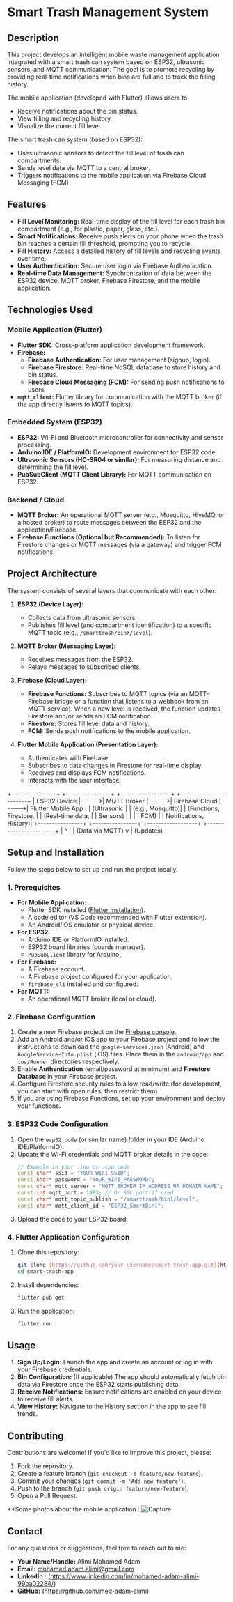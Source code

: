 # Smart Trash Management System

## Description

This project develops an intelligent mobile waste management application integrated with a smart trash can system based on ESP32, ultrasonic sensors, and MQTT communication. The goal is to promote recycling by providing real-time notifications when bins are full and to track the filling history.

The mobile application (developed with Flutter) allows users to:
* Receive notifications about the bin status.
* View filling and recycling history.
* Visualize the current fill level.

The smart trash can system (based on ESP32):
* Uses ultrasonic sensors to detect the fill level of trash can compartments.
* Sends level data via MQTT to a central broker.
* Triggers notifications to the mobile application via Firebase Cloud Messaging (FCM)


## Features

* **Fill Level Monitoring:** Real-time display of the fill level for each trash bin compartment (e.g., for plastic, paper, glass, etc.).
* **Smart Notifications:** Receive push alerts on your phone when the trash bin reaches a certain fill threshold, prompting you to recycle.
* **Fill History:** Access a detailed history of fill levels and recycling events over time.
* **User Authentication:** Secure user login via Firebase Authentication.
* **Real-time Data Management:** Synchronization of data between the ESP32 device, MQTT broker, Firebase Firestore, and the mobile application.

## Technologies Used

### Mobile Application (Flutter)
* **Flutter SDK:** Cross-platform application development framework.
* **Firebase:**
    * **Firebase Authentication:** For user management (signup, login).
    * **Firebase Firestore:** Real-time NoSQL database to store history and bin status.
    * **Firebase Cloud Messaging (FCM):** For sending push notifications to users.
* **`mqtt_client`:** Flutter library for communication with the MQTT broker (if the app directly listens to MQTT topics).

### Embedded System (ESP32)
* **ESP32:** Wi-Fi and Bluetooth microcontroller for connectivity and sensor processing.
* **Arduino IDE / PlatformIO:** Development environment for ESP32 code.
* **Ultrasonic Sensors (HC-SR04 or similar):** For measuring distance and determining the fill level.
* **PubSubClient (MQTT Client Library):** For MQTT communication on ESP32.

### Backend / Cloud
* **MQTT Broker:** An operational MQTT server (e.g., Mosquitto, HiveMQ, or a hosted broker) to route messages between the ESP32 and the application/Firebase.
* **Firebase Functions (Optional but Recommended):** To listen for Firestore changes or MQTT messages (via a gateway) and trigger FCM notifications.

## Project Architecture

The system consists of several layers that communicate with each other:

1.  **ESP32 (Device Layer):**
    * Collects data from ultrasonic sensors.
    * Publishes fill level (and compartment identification) to a specific MQTT topic (e.g., `/smarttrash/binX/level`).

2.  **MQTT Broker (Messaging Layer):**
    * Receives messages from the ESP32.
    * Relays messages to subscribed clients.

3.  **Firebase (Cloud Layer):**
    * **Firebase Functions:** Subscribes to MQTT topics (via an MQTT-Firebase bridge or a function that listens to a webhook from an MQTT service). When a new level is received, the function updates Firestore and/or sends an FCM notification.
    * **Firestore:** Stores fill level data and history.
    * **FCM:** Sends push notifications to the mobile application.

4.  **Flutter Mobile Application (Presentation Layer):**
    * Authenticates with Firebase.
    * Subscribes to data changes in Firestore for real-time display.
    * Receives and displays FCM notifications.
    * Interacts with the user interface.


+----------------+      +----------------+      +------------------+      +-----------------------+
|  ESP32 Device  |----->|  MQTT Broker   |----->|  Firebase Cloud  |----->|  Flutter Mobile App   |
| (Ultrasonic    |      | (e.g., Mosquitto)|      | (Functions, Firestore, |      | (Real-time data,      |
|  Sensors)      |      |                |      |  FCM)            |      |  Notifications, History)|
+----------------+      +----------------+      +------------------+      +-----------------------+
|   ^
|   | (Data via MQTT)
v   |
(Updates)


## Setup and Installation

Follow the steps below to set up and run the project locally.

### 1. Prerequisites

* **For Mobile Application:**
    * Flutter SDK installed ([Flutter Installation](https://flutter.dev/docs/get-started/install)).
    * A code editor (VS Code recommended with Flutter extension).
    * An Android/iOS emulator or physical device.
* **For ESP32:**
    * Arduino IDE or PlatformIO installed.
    * ESP32 board libraries (boards manager).
    * `PubSubClient` library for Arduino.
* **For Firebase:**
    * A Firebase account.
    * A Firebase project configured for your application.
    * `firebase_cli` installed and configured.
* **For MQTT:**
    * An operational MQTT broker (local or cloud).

### 2. Firebase Configuration

1.  Create a new Firebase project on the [Firebase console](https://console.firebase.google.com/).
2.  Add an Android and/or iOS app to your Firebase project and follow the instructions to download the `google-services.json` (Android) and `GoogleService-Info.plist` (iOS) files. Place them in the `android/app` and `ios/Runner` directories respectively.
3.  Enable **Authentication** (email/password at minimum) and **Firestore Database** in your Firebase project.
4.  Configure Firestore security rules to allow read/write (for development, you can start with open rules, then restrict them).
5.  If you are using Firebase Functions, set up your environment and deploy your functions.

### 3. ESP32 Code Configuration

1.  Open the `esp32_code` (or similar name) folder in your IDE (Arduino IDE/PlatformIO).
2.  Update the Wi-Fi credentials and MQTT broker details in the code:
    ```cpp
    // Example in your .ino or .cpp code
    const char* ssid = "YOUR_WIFI_SSID";
    const char* password = "YOUR_WIFI_PASSWORD";
    const char* mqtt_server = "MQTT_BROKER_IP_ADDRESS_OR_DOMAIN_NAME";
    const int mqtt_port = 1883; // Or SSL port if used
    const char* mqtt_topic_publish = "/smarttrash/bin1/level";
    const char* mqtt_client_id = "ESP32_SmartBin1";
    ```
3.  Upload the code to your ESP32 board.

### 4. Flutter Application Configuration

1.  Clone this repository:
    ```bash
    git clone [https://github.com/your_username/smart-trash-app.git](https://github.com/your_username/smart-trash-app.git)
    cd smart-trash-app
    ```
2.  Install dependencies:
    ```bash
    flutter pub get
    ```
3.  Run the application:
    ```bash
    flutter run
    ```

## Usage

1.  **Sign Up/Login:** Launch the app and create an account or log in with your Firebase credentials.
2.  **Bin Configuration:** (If applicable) The app should automatically fetch bin data via Firestore once the ESP32 starts publishing data.
3.  **Receive Notifications:** Ensure notifications are enabled on your device to receive fill alerts.
4.  **View History:** Navigate to the History section in the app to see fill trends.

## Contributing

Contributions are welcome! If you'd like to improve this project, please:

1.  Fork the repository.
2.  Create a feature branch (`git checkout -b feature/new-feature`).
3.  Commit your changes (`git commit -m 'Add new feature'`).
4.  Push to the branch (`git push origin feature/new-feature`).
5.  Open a Pull Request.

**Some photos about the mobile application :
![Capture](https://github.com/user-attachments/assets/38967b90-ae34-49b5-bf77-327b7781f7ac)

## Contact

For any questions or suggestions, feel free to reach out to me:

* **Your Name/Handle:** Alimi Mohamed Adam
* **Email:** mohamed.adam.alimi@gmail.com
* **LinkedIn :** (https://www.linkedin.com/in/mohamed-adam-alimi-99ba02284/)
* **GitHub:** (https://github.com/med-adam-alimi)

